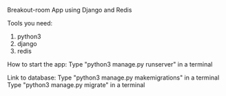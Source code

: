 Breakout-room App using Django and Redis

Tools you need:
1. python3
2. django
2. redis

How to start the app:
Type "python3 manage.py runserver" in a terminal

Link to database:
Type "python3 manage.py makemigrations" in a terminal
Type "python3 manage.py migrate" in a terminal